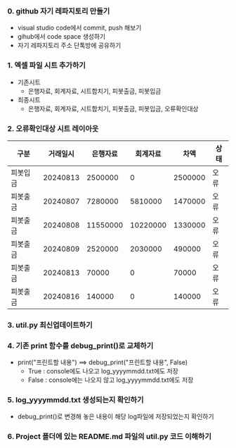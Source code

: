 ### 0. github 자기 레파지토리 만들기
 - visual studio code에서 commit, push 해보기
 - gihub에서 code space 생성하기
 - 자기 레파지토리 주소 단톡방에 공유하기
### 1. 엑셀 파일 시트 추가하기
 - 기존시트
     - 은행자료, 회계자료, 시트합치기, 피봇출금, 피봇입금
 - 최종시트
     - 은행자료, 회계자료, 시트합치기, 피봇출금, 피봇입금, 오류확인대상
### 2. 오류확인대상 시트 레이아웃
구분|거래일시|은행자료|회계자료|차액|상태
------------- | ------------- | ------------- | ------------- | ------------- | -------------
피봇입금|20240813|2500000|0|2500000|오류
피봇출금|20240807|7280000|5810000|1470000|오류
피봇출금|20240808|11550000|10220000|1330000|오류
피봇출금|20240809|2520000|2030000|490000|오류
피봇출금|20240813|70000|0|70000|오류
피봇출금|20240816|140000|0|140000|오류
### 3. util.py 최신업데이트하기
### 4. 기존 print 함수를 debug_print()로 교체하기
 - print("프린트할 내용") ==> debug_print("프린트할 내용", False)
      - True : console에도 나오고 log_yyyymmdd.txt에도 저장
      - False : console에는 나오지 않고 log_yyyymmdd.txt에도 저장
### 5. log_yyyymmdd.txt 생성되는지 확인하기
 - debug_print()로 변경해 놓은 내용이 해당 log파일에 저장되었는지 확인하기
### 6. Project 폴더에 있는 README.md 파일의 util.py 코드 이해하기

